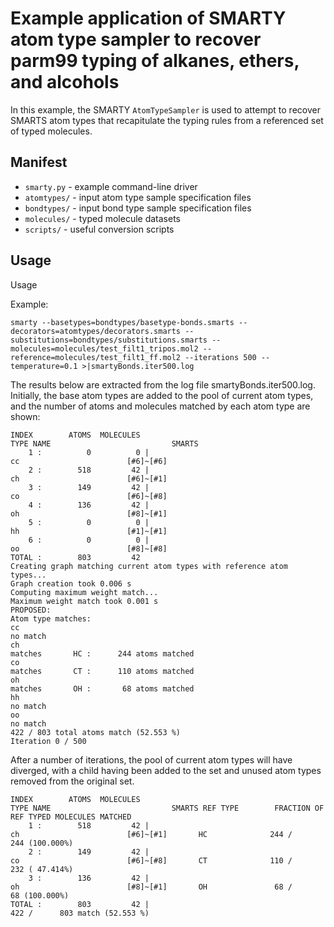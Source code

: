# Example application of SMARTY atom type sampler to recover parm99 typing of alkanes, ethers, and alcohols

In this example, the SMARTY `AtomTypeSampler` is used to attempt to recover SMARTS atom types that recapitulate the typing rules from a referenced set of typed molecules.

## Manifest
* `smarty.py` - example command-line driver
* `atomtypes/` - input atom type sample specification files
* `bondtypes/` - input bond type sample specification files 
* `molecules/` - typed molecule datasets
* `scripts/` - useful conversion scripts

## Usage

Usage

Example:
```
smarty --basetypes=bondtypes/basetype-bonds.smarts --decorators=atomtypes/decorators.smarts --substitutions=bondtypes/substitutions.smarts --molecules=molecules/test_filt1_tripos.mol2 --reference=molecules/test_filt1_ff.mol2 --iterations 500 --temperature=0.1 >|smartyBonds.iter500.log
```

The results below are extracted from the log file smartyBonds.iter500.log.
Initially, the base atom types are added to the pool of current atom types, and the number of atoms and molecules matched by each atom type are shown:
```
INDEX        ATOMS  MOLECULES                                                          TYPE NAME                           SMARTS
    1 :          0          0 |                                                               cc                        [#6]~[#6]
    2 :        518         42 |                                                               ch                        [#6]~[#1]
    3 :        149         42 |                                                               co                        [#6]~[#8]
    4 :        136         42 |                                                               oh                        [#8]~[#1]
    5 :          0          0 |                                                               hh                        [#1]~[#1]
    6 :          0          0 |                                                               oo                        [#8]~[#8]
TOTAL :        803         42
Creating graph matching current atom types with reference atom types...
Graph creation took 0.006 s
Computing maximum weight match...
Maximum weight match took 0.001 s
PROPOSED:
Atom type matches:
cc                                                                       no match
ch                                                               matches       HC :      244 atoms matched
co                                                               matches       CT :      110 atoms matched
oh                                                               matches       OH :       68 atoms matched
hh                                                                       no match
oo                                                                       no match
422 / 803 total atoms match (52.553 %)
Iteration 0 / 500
```

After a number of iterations, the pool of current atom types will have diverged, with a child having been added to the set and unused atom types removed from the original set.
```
INDEX        ATOMS  MOLECULES                                                          TYPE NAME                           SMARTS REF TYPE        FRACTION OF REF TYPED MOLECULES MATCHED
    1 :        518         42 |                                                               ch                        [#6]~[#1]       HC              244 /              244 (100.000%)
    2 :        149         42 |                                                               co                        [#6]~[#8]       CT              110 /              232 ( 47.414%)
    3 :        136         42 |                                                               oh                        [#8]~[#1]       OH               68 /               68 (100.000%)
TOTAL :        803         42 |                                                                                                         422 /      803 match (52.553 %)
```

